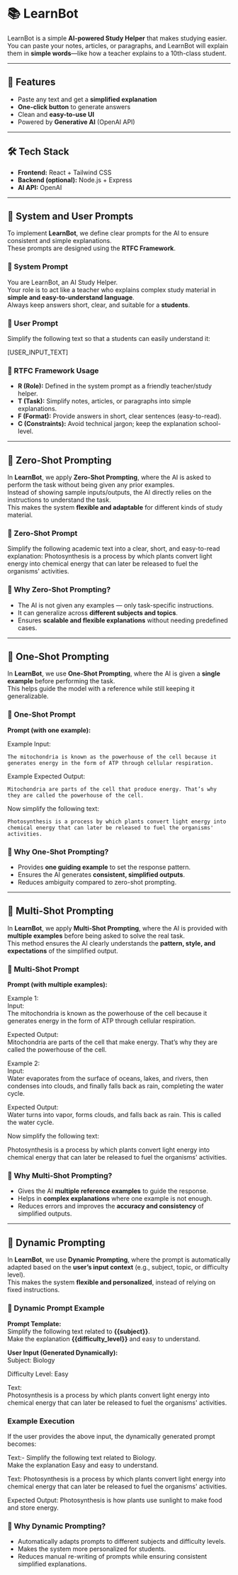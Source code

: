 # 📚 LearnBot

LearnBot is a simple **AI-powered Study Helper** that makes studying easier.  
You can paste your notes, articles, or paragraphs, and LearnBot will explain them in **simple words**—like how a teacher explains to a 10th-class student.  

---

## 🚀 Features
- Paste any text and get a **simplified explanation**  
- **One-click button** to generate answers  
- Clean and **easy-to-use UI**  
- Powered by **Generative AI** (OpenAI API)  

---

## 🛠️ Tech Stack
- **Frontend:** React + Tailwind CSS  
- **Backend (optional):** Node.js + Express  
- **AI API:** OpenAI  

---

## 📝 System and User Prompts

To implement **LearnBot**, we define clear prompts for the AI to ensure consistent and simple explanations.  
These prompts are designed using the **RTFC Framework**.


### 🔹 System Prompt
You are LearnBot, an AI Study Helper.  
Your role is to act like a teacher who explains complex study material in **simple and easy-to-understand language**.  
Always keep answers short, clear, and suitable for a **students**.


### 🔹 User Prompt
Simplify the following text so that a students can easily understand it:

[USER_INPUT_TEXT]


### 📌 RTFC Framework Usage
- **R (Role):** Defined in the system prompt as a friendly teacher/study helper.  
- **T (Task):** Simplify notes, articles, or paragraphs into simple explanations.  
- **F (Format):** Provide answers in short, clear sentences (easy-to-read).  
- **C (Constraints):** Avoid technical jargon; keep the explanation school-level.

---

## 🎯 Zero-Shot Prompting  

In **LearnBot**, we apply **Zero-Shot Prompting**, where the AI is asked to perform the task without being given any prior examples.  
Instead of showing sample inputs/outputs, the AI directly relies on the instructions to understand the task.  
This makes the system **flexible and adaptable** for different kinds of study material.  


### 🔹 Zero-Shot Prompt  

Simplify the following academic text into a clear, short, and easy-to-read explanation:
        Photosynthesis is a process by which plants convert light energy into chemical energy that can later be released to fuel the organisms' activities.


### 📌 Why Zero-Shot Prompting?

- The AI is not given any examples — only task-specific instructions.  
- It can generalize across **different subjects and topics**.  
- Ensures **scalable and flexible explanations** without needing predefined cases.  

---


## 🎯 One-Shot Prompting  

In **LearnBot**, we use **One-Shot Prompting**, where the AI is given a **single example** before performing the task.  
This helps guide the model with a reference while still keeping it generalizable.  


### 🔹 One-Shot Prompt  

**Prompt (with one example):**  

Example Input:  

    The mitochondria is known as the powerhouse of the cell because it generates energy in the form of ATP through cellular respiration.

Example Expected Output:  

    Mitochondria are parts of the cell that produce energy. That’s why they are called the powerhouse of the cell.

Now simplify the following text:  

    Photosynthesis is a process by which plants convert light energy into chemical energy that can later be released to fuel the organisms' activities.

### 📌 Why One-Shot Prompting?

- Provides **one guiding example** to set the response pattern.  
- Ensures the AI generates **consistent, simplified outputs**.  
- Reduces ambiguity compared to zero-shot prompting.  

---

## 🎯 Multi-Shot Prompting  

In **LearnBot**, we apply **Multi-Shot Prompting**, where the AI is provided with **multiple examples** before being asked to solve the real task.  
This method ensures the AI clearly understands the **pattern, style, and expectations** of the simplified output.  


### 🔹 Multi-Shot Prompt  

**Prompt (with multiple examples):**  

Example 1:  
Input:  
        The mitochondria is known as the powerhouse of the cell because it generates energy in the form of ATP through cellular respiration.

Expected Output:  
        Mitochondria are parts of the cell that make energy. That’s why they are called the powerhouse of the cell.


Example 2:  
Input:  
        Water evaporates from the surface of oceans, lakes, and rivers, then condenses into clouds, and finally falls back as rain, completing the water cycle.

Expected Output:  
        Water turns into vapor, forms clouds, and falls back as rain. This is called the water cycle.

Now simplify the following text:  

Photosynthesis is a process by which plants convert light energy into chemical energy that can later be released to fuel the organisms' activities.


### 📌 Why Multi-Shot Prompting?

- Gives the AI **multiple reference examples** to guide the response.  
- Helps in **complex explanations** where one example is not enough.  
- Reduces errors and improves the **accuracy and consistency** of simplified outputs.  

---

## 🎯 Dynamic Prompting  

In **LearnBot**, we use **Dynamic Prompting**, where the prompt is automatically adapted based on the **user’s input context** (e.g., subject, topic, or difficulty level).  
This makes the system **flexible and personalized**, instead of relying on fixed instructions.  

### 🔹 Dynamic Prompt Example  

**Prompt Template:**  
Simplify the following text related to **{{subject}}**.  
Make the explanation **{{difficulty_level}}** and easy to understand.  

**User Input (Generated Dynamically):**  
Subject: Biology  

Difficulty Level: Easy  

Text:  
Photosynthesis is a process by which plants convert light energy into chemical energy that can later be released to fuel the organisms' activities.


### Example Execution  

If the user provides the above input, the dynamically generated prompt becomes:  

Text:-
    Simplify the following text related to Biology.  
    Make the explanation Easy and easy to understand.  

Text: 
        Photosynthesis is a process by which plants convert light energy into chemical energy that can later be released to fuel the organisms' activities.

Expected Output:
        Photosynthesis is how plants use sunlight to make food and store energy.

### 📌 Why Dynamic Prompting?

- Automatically adapts prompts to different subjects and difficulty levels.
- Makes the system more personalized for students.
- Reduces manual re-writing of prompts while ensuring consistent simplified explanations.